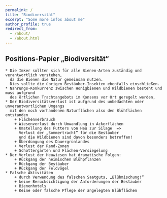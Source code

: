 ```yaml
---
permalink: /
title: "Biodiversität"
excerpt: "Some more infos about me"
author_profile: true
redirect_from: 
  - /about/
  - /about.html
---
```

## Positions-Papier „Biodiversität“

    * Die Imker sollten sich für alle Bienen-Arten zuständig und verantwortlich verstehen, 
      da die Bienen die Natur gemeinsam nutzen. 
      Dies sollte die übrigen Bestäuber-Insekten ebenfalls einschließen.
    * Nahrungs-Konkurrenz zwischen Honigbienen und Wildbienen besteht und muss aufgrund 
      des örtlichen Trachtangebots im Konsens vor Ort geregelt werden, 
    * Der Biodiversitätsverlust ist aufgrund des unbedachten oder unverantwortlichen Umgangs 
      mit den noch vorhandenen Naturflächen also den Blühflächen entstanden
        + Flächenverbrauch
        + Wiesenverlust durch Umwandlung in Ackerflächen
        + Umstellung des Futters von Heu zur Silage  => 
          Verlust der „Sommertracht“ für die Bestäuber 
          und die Wildbienen sind davon besonders betroffen!
        + Überdüngung des Dauergrünlandes
        + Verlust der Rand-Zonen 
        + Schottergärten und Flächen-Versiegelung
    * Der Verlust der Heuwiesen hat dramatische Folgen:
        + Rückgang der heimischen Blühpflanzen
        + Rückgang der Bestäuber
        + Rückgang der Feldvögel 
    * Falsche Aktivitäten 
        + durch Verwendung des falschen Saatguts, „Blühmischung!“
        + keine Berücksichtigung der Anforderungen der Bestäuber
        + Bienenhotels
        + Keine oder falsche Pflege der angelegten Blühflächen
